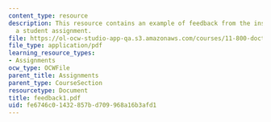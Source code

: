 ```yaml
---
content_type: resource
description: This resource contains an example of feedback from the instructors for
  a student assignment.
file: https://ol-ocw-studio-app-qa.s3.amazonaws.com/courses/11-800-doctoral-research-seminar-knowledge-in-the-public-arena-spring-2007/fe6746c01432857bd709968a16b3afd1_feedback1.pdf
file_type: application/pdf
learning_resource_types:
- Assignments
ocw_type: OCWFile
parent_title: Assignments
parent_type: CourseSection
resourcetype: Document
title: feedback1.pdf
uid: fe6746c0-1432-857b-d709-968a16b3afd1
---
```

